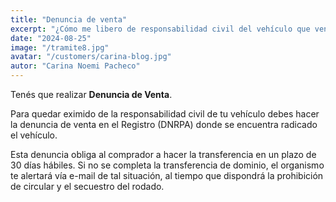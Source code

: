 ```yaml
---
title: "Denuncia de venta"
excerpt: "¿Cómo me libero de responsabilidad civil del vehículo que vendí?"
date: "2024-08-25"
image: "/tramite8.jpg"
avatar: "/customers/carina-blog.jpg"
autor: "Carina Noemi Pacheco"
---
```


Tenés que realizar **Denuncia de Venta**.

Para quedar eximido de la responsabilidad civil de tu vehículo debes hacer la denuncia de venta en el Registro (DNRPA) donde se encuentra radicado el vehículo. 

Esta  denuncia obliga al comprador a hacer la transferencia en un plazo de 30 días hábiles. Si no se completa la transferencia de dominio, el organismo te alertará vía e-mail de tal situación, al tiempo que dispondrá la prohibición de circular y el secuestro del rodado.
